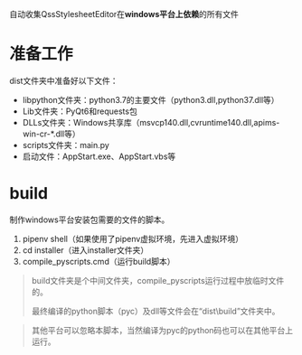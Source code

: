 自动收集QssStylesheetEditor在**windows平台上依赖**的所有文件

# 准备工作

dist文件夹中准备好以下文件：

+ libpython文件夹：python3.7的主要文件（python3.dll,python37.dll等）
+ Lib文件夹：PyQt6和requests包
+ DLLs文件夹：Windows共享库（msvcp140.dll,cvruntime140.dll,apims-win-cr-\*.dll等）
+ scripts文件夹：main.py
+ 启动文件：AppStart.exe、AppStart.vbs等

# build

制作windows平台安装包需要的文件的脚本。

1. pipenv shell（如果使用了pipenv虚拟环境，先进入虚拟环境）
2. cd installer（进入installer文件夹）
3. compile_pyscripts.cmd（运行build脚本）

> build文件夹是个中间文件夹，compile_pyscripts运行过程中放临时文件的。
>
> 最终编译的python脚本（pyc）及dll等文件会在“dist\build”文件夹中。


> 其他平台可以忽略本脚本，当然编译为pyc的python码也可以在其他平台上运行。